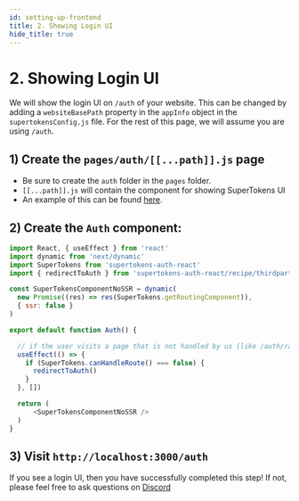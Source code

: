 ```yaml
---
id: setting-up-frontend
title: 2. Showing Login UI
hide_title: true
---
```


# 2. Showing Login UI

We will show the login UI on `/auth` of your website. This can be changed by adding a `websiteBasePath` property in the `appInfo` object in the `supertokensConfig.js` file. For the rest of this page, we will assume you are using `/auth`.

## 1) Create the `pages/auth/[[...path]].js` page
- Be sure to create the `auth` folder in the `pages` folder.
- `[[...path]].js` will contain the component for showing SuperTokens UI
- An example of this can be found [here](https://github.com/supertokens/next.js/blob/canary/examples/with-supertokens/pages/auth/%5B%5B...path%5D%5D.js).

## 2) Create the `Auth` component:

<!--DOCUSAURUS_CODE_TABS-->
<!--pages/auth/[[...path]].js-->
```js
import React, { useEffect } from 'react'
import dynamic from 'next/dynamic'
import SuperTokens from 'supertokens-auth-react'
import { redirectToAuth } from 'supertokens-auth-react/recipe/thirdparty'

const SuperTokensComponentNoSSR = dynamic(
  new Promise((res) => res(SuperTokens.getRoutingComponent)),
  { ssr: false }
)

export default function Auth() {

  // if the user visits a page that is not handled by us (like /auth/random), then we redirect them back to the auth page.
  useEffect(() => {
    if (SuperTokens.canHandleRoute() === false) {
      redirectToAuth()
    }
  }, [])

  return (
      <SuperTokensComponentNoSSR />
  )
}
```

<!--END_DOCUSAURUS_CODE_TABS-->

## 3) Visit `http://localhost:3000/auth`
If you see a login UI, then you have successfully completed this step! If not, please feel free to ask questions on [Discord](https://supertokens.io/discord)
